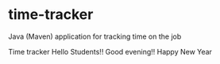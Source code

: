 # time-tracker
Java (Maven) application for tracking time on the job

Time tracker
Hello Students!!
Good evening!!
Happy New Year

